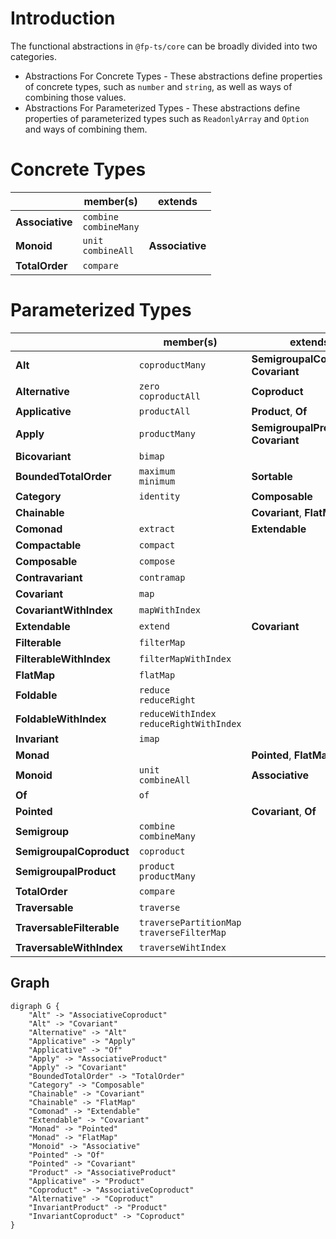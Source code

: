 # Introduction

The functional abstractions in `@fp-ts/core` can be broadly divided into two categories.

- Abstractions For Concrete Types - These abstractions define properties of concrete types, such as `number` and `string`, as well as ways of combining those values.
- Abstractions For Parameterized Types - These abstractions define properties of parameterized types such as `ReadonlyArray` and `Option` and ways of combining them.

# Concrete Types

|                 | member(s)                  | extends         |
| --------------- | -------------------------- | --------------- |
| **Associative** | `combine`<br>`combineMany` |                 |
| **Monoid**      | `unit`<br>`combineAll`     | **Associative** |
| **TotalOrder**  | `compare`                  |                 |

# Parameterized Types

|                           | member(s)                                     | extends                                 |
| ------------------------- | --------------------------------------------- | --------------------------------------- |
| **Alt**                   | `coproductMany`                               | **SemigroupalCoproduct**, **Covariant** |
| **Alternative**           | `zero`<br>`coproductAll`                      | **Coproduct**                           |
| **Applicative**           | `productAll`                                  | **Product**, **Of**                     |
| **Apply**                 | `productMany`                                 | **SemigroupalProduct**, **Covariant**   |
| **Bicovariant**           | `bimap`                                       |                                         |
| **BoundedTotalOrder**     | `maximum`<br>`minimum`                        | **Sortable**                            |
| **Category**              | `identity`                                    | **Composable**                          |
| **Chainable**             |                                               | **Covariant**, **FlatMap**              |
| **Comonad**               | `extract`                                     | **Extendable**                          |
| **Compactable**           | `compact`                                     |                                         |
| **Composable**            | `compose`                                     |                                         |
| **Contravariant**         | `contramap`                                   |                                         |
| **Covariant**             | `map`                                         |                                         |
| **CovariantWithIndex**    | `mapWithIndex`                                |                                         |
| **Extendable**            | `extend`                                      | **Covariant**                           |
| **Filterable**            | `filterMap`                                   |                                         |
| **FilterableWithIndex**   | `filterMapWithIndex`                          |                                         |
| **FlatMap**               | `flatMap`                                     |                                         |
| **Foldable**              | `reduce`<br>`reduceRight`                     |                                         |
| **FoldableWithIndex**     | `reduceWithIndex`<br>`reduceRightWithIndex`   |                                         |
| **Invariant**             | `imap`                                        |                                         |
| **Monad**                 |                                               | **Pointed**, **FlatMap**                |
| **Monoid**                | `unit`<br>`combineAll`                        | **Associative**                         |
| **Of**                    | `of`                                          |                                         |
| **Pointed**               |                                               | **Covariant**, **Of**                   |
| **Semigroup**             | `combine`<br>`combineMany`                    |                                         |
| **SemigroupalCoproduct**  | `coproduct`                                   |                                         |
| **SemigroupalProduct**    | `product`<br>`productMany`                    |                                         |
| **TotalOrder**            | `compare`                                     |                                         |
| **Traversable**           | `traverse`                                    |                                         |
| **TraversableFilterable** | `traversePartitionMap`<br>`traverseFilterMap` |                                         |
| **TraversableWithIndex**  | `traverseWihtIndex`                           |                                         |

## Graph

```
digraph G {
    "Alt" -> "AssociativeCoproduct"
    "Alt" -> "Covariant"
    "Alternative" -> "Alt"
    "Applicative" -> "Apply"
    "Applicative" -> "Of"
    "Apply" -> "AssociativeProduct"
    "Apply" -> "Covariant"
    "BoundedTotalOrder" -> "TotalOrder"
    "Category" -> "Composable"
    "Chainable" -> "Covariant"
    "Chainable" -> "FlatMap"
    "Comonad" -> "Extendable"
    "Extendable" -> "Covariant"
    "Monad" -> "Pointed"
    "Monad" -> "FlatMap"
    "Monoid" -> "Associative"
    "Pointed" -> "Of"
    "Pointed" -> "Covariant"
    "Product" -> "AssociativeProduct"
    "Applicative" -> "Product"
    "Coproduct" -> "AssociativeCoproduct"
    "Alternative" -> "Coproduct"
    "InvariantProduct" -> "Product"
    "InvariantCoproduct" -> "Coproduct"
}
```
